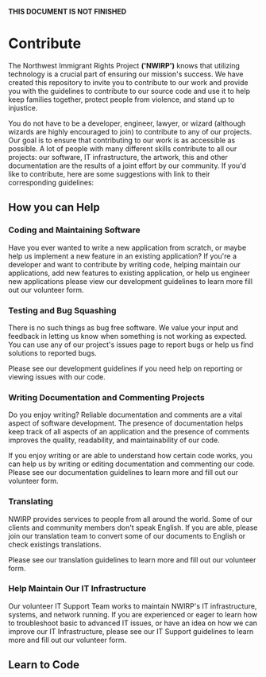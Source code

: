 **THIS DOCUMENT IS NOT FINISHED**

# Contribute

The Northwest Immigrant Rights Project **('NWIRP')** knows that utilizing technology is a crucial part of ensuring our mission's success. We have created this repository to invite you to contribute to our work and provide you with the guidelines to contribute to our source code and use it to help keep families together, protect people from violence, and stand up to injustice.

You do not have to be a developer, engineer, lawyer, or wizard (although wizards are highly encouraged to join) to contribute to any of our projects. Our goal is to ensure that contributing to our work is as accessible as possible. A lot of people with many different skills contribute to all our projects: our software, IT infrastructure, the artwork, this and other documentation are the results of a joint effort by our community. If you'd like to contribute, here are some suggestions with link to their corresponding guidelines:

## How you can Help

### Coding and Maintaining Software

Have you ever wanted to write a new application from scratch, or maybe help us implement a new feature in an existing application? If you're a developer and want to contribute by writing code, helping maintain our applications, add new features to existing application, or help us engineer new applications please view our development guidelines to learn more fill out our volunteer form.

### Testing and Bug Squashing

There is no such things as bug free software. We value your input and feedback in letting us know when something is not working as expected. You can use any of our project's issues page to report bugs or help us find solutions to reported bugs.

Please see our development guidelines if you need help on reporting or viewing issues with our code.

### Writing Documentation and Commenting Projects

Do you enjoy writing? Reliable documentation and comments are a vital aspect of software development. The presence of documentation helps keep track of all aspects of an application and the presence of comments improves the quality, readability, and maintainability of our code.

If you enjoy writing or are able to understand how certain code works, you can help us by writing or editing documentation and commenting our code. Please see our documentation guidelines to learn more and fill out our volunteer form.

### Translating

NWIRP provides services to people from all around the world. Some of our clients and community members don't speak English. If you are able, please join our translation team to convert some of our documents to English or check existings translations.

Please see our translation guidelines to learn more and fill out our volunteer form.

### Help Maintain Our IT Infrastructure

Our volunteer IT Support Team works to maintain NWIRP's IT infrastructure, systems, and network running. If you are experienced or eager to learn how to troubleshoot basic to advanced IT issues, or have an idea on how we can improve our IT Infrastructure, please see our IT Support guidelines to learn more and fill out our volunteer form.

## Learn to Code
